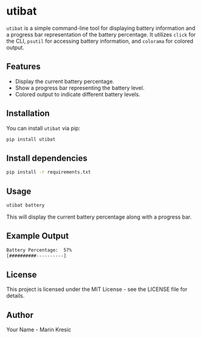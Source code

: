 # utibat

`utibat` is a simple command-line tool for displaying battery information and a progress bar representation of the battery percentage. It utilizes `click` for the CLI, `psutil` for accessing battery information, and `colorama` for colored output.

## Features

- Display the current battery percentage.
- Show a progress bar representing the battery level.
- Colored output to indicate different battery levels.

## Installation

You can install `utibat` via pip:

```sh
pip install utibat
```
## Install dependencies
```sh
pip install -r requirements.txt
```
## Usage
```sh
utibat battery
```
This will display the current battery percentage along with a progress bar.

## Example Output
```sh
Battery Percentage:  57%
[##########----------]
```

## License
This project is licensed under the MIT License - see the LICENSE file for details.

## Author
Your Name - Marin Kresic